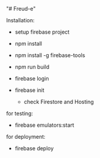 "# Freud-e" 

Installation:

- setup firebase project

- npm install
- npm install -g firebase-tools
- npm run build

- firebase login
- firebase init
    - check Firestore and Hosting

for testing:
- firebase emulators:start

for deployment:
- firebase deploy